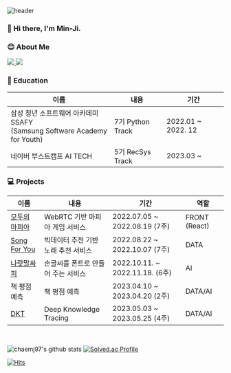  ![header](https://capsule-render.vercel.app/api?type=waving&color=gradient&height=240&section=header&text=MIN-JI&fontSize=70&fontAlignY=50&animation=twinkling)
### 👋 Hi there, I'm Min-Ji. 

<h3>😊 About Me</h3>
<div>
  <a href="mailto:dearsyjang@gmail.com">
    <img src="https://img.shields.io/badge/Gmail-d14836?style=for-the-badge&logo=Gmail&logoColor=white&link=mailto:chaemj97@gmail.com.com""/>
  </a>
  <a href="https://chaemi720.tistory.com/">
    <img src="https://img.shields.io/badge/-Blog-000000?style=for-the-badge&logo=Tistory&logoColor=white"/>
  </a>
</div>
                                                                                                         

### 🌱 Education
| 이름                                            | 내용                          | 기간                          |
| ----------------------------------------------- | ----------------------------- | ----------------------------- |
| 삼성 청년 소프트웨어 아카데미 SSAFY<br>(Samsung Software Academy for Youth) | 7기 Python Track | 2022.01 ~ 2022. 12 |
| 네이버 부스트캠프 AI TECH | 5기 RecSys Track | 2023.03 ~  |             
                                                                                                         
### 💻 Projects 
| 이름                                            | 내용                          | 기간                          | 역할 |
| ----------------------------------------------- | ----------------------------- | ----------------------------- | ----------------------------- |
| [모두의 마피아](https://github.com/chaemj97/Project-Mafia) | WebRTC 기반 마피아 게임 서비스 | 2022.07.05 ~ 2022.08.19 (7주) | FRONT (React)|
| [Song For You](https://github.com/chaemj97/Project-Song-For-You) | 빅데이터 추천 기반 노래 추천 서비스 | 2022.08.22 ~ 2022.10.07 (7주)  | DATA|
| [나랏말싸피](https://github.com/chaemj97/Project-Na-Rat-Mal-Ssafy) | 손글씨를 폰트로 만들어 주는 서비스 | 2022.10.11. ~ 2022.11.18. (6주) | AI |
| 책 평점 예측 | 책 평점 예측 | 2023.04.10 ~ 2023.04.20 (2주) | DATA/AI |  
| [DKT](https://github.com/boostcampaitech5/level2_dkt-recsys-10) | Deep Knowledge Tracing | 2023.05.03 ~ 2023.05.25 (4주) | DATA/AI |
<br>

                                                                                                         
![chaemj97's github stats](https://github-readme-stats.vercel.app/api?username=chaemj97&show_icons=true)
[![Solved.ac Profile](http://mazassumnida.wtf/api/v2/generate_badge?boj=chaemi720)](https://solved.ac/chaemi720/)
<!--

Here are some ideas to get you started:

- 🔭 I’m currently working on ...
- 🌱 I’m currently learning ...
- 👯 I’m looking to collaborate on ...
- 🤔 I’m looking for help with ...
- 💬 Ask me about ...
- 📫 How to reach me: ...
- 😄 Pronouns: ...
- ⚡ Fun fact: ...
-->

[![Hits](https://hits.seeyoufarm.com/api/count/incr/badge.svg?url=https%3A%2F%2Fgithub.com%2Fchaemj97&count_bg=%2379C83D&title_bg=%23555555&icon=&icon_color=%23E7E7E7&title=hits&edge_flat=false)](https://hits.seeyoufarm.com)   
